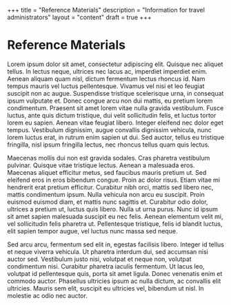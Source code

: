+++
title = "Reference Materials"
description = "Information for travel administrators"
layout = "content"
draft = true
+++

# Reference Materials

Lorem ipsum dolor sit amet, consectetur adipiscing elit. Quisque nec aliquet tellus. In lectus neque, ultrices nec lacus ac, imperdiet imperdiet enim. Aenean aliquam quam nisl, dictum fermentum lectus rhoncus id. Nam tempus mauris vel luctus pellentesque. Vivamus vel nisi et leo feugiat suscipit non ac augue. Suspendisse tristique scelerisque urna, in consequat ipsum vulputate et. Donec congue arcu non dui mattis, eu pretium lorem condimentum. Praesent sit amet lorem vitae nulla gravida vestibulum. Fusce luctus, ante quis dictum tristique, dui velit sollicitudin felis, et luctus tortor lorem eu sapien. Aenean vitae feugiat libero. Integer eleifend nec dolor eget tempus. Vestibulum dignissim, augue convallis dignissim vehicula, nunc lorem luctus erat, in rutrum enim sapien ut dui. Sed auctor, tellus eu tristique fringilla, nisl ipsum fringilla lectus, nec rhoncus tellus quam quis lectus.

Maecenas mollis dui non est gravida sodales. Cras pharetra vestibulum pulvinar. Quisque vitae tristique lectus. Aenean a malesuada eros. Maecenas aliquet efficitur metus, sed faucibus mauris pretium ut. Sed eleifend eros in eros bibendum congue. Proin ac dolor risus. Etiam vitae mi hendrerit erat pretium efficitur. Curabitur nibh orci, mattis sed libero nec, mattis condimentum ipsum. Nulla vehicula non arcu eu suscipit. Proin euismod euismod diam, et mattis nunc sagittis et. Curabitur odio dolor, ultrices a pretium ut, luctus quis libero. Nulla ut urna purus. Nunc id ipsum sit amet sapien malesuada suscipit eu nec felis. Aenean elementum velit mi, vel sollicitudin felis pharetra ut. Pellentesque tristique, felis id blandit luctus, elit sapien tempor augue, vel luctus nunc massa sed neque.

Sed arcu arcu, fermentum sed elit in, egestas facilisis libero. Integer id tellus et neque viverra vehicula. Ut pharetra interdum dui, sed accumsan nisi auctor sed. Vestibulum justo nisi, volutpat et neque non, volutpat condimentum nisi. Curabitur pharetra iaculis fermentum. Ut lacus leo, volutpat id pellentesque quis, porta sit amet ligula. Donec venenatis enim et commodo auctor. Phasellus ultricies ipsum ac nulla dictum, ac convallis elit ultricies. Mauris sem elit, suscipit eu ultricies vel, bibendum ut nisl. In molestie ac odio nec auctor.
